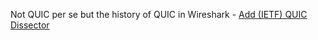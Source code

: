 Not QUIC per se but the history of QUIC in Wireshark - [Add (IETF) QUIC Dissector](https://gitlab.com/wireshark/wireshark/-/issues/13881)